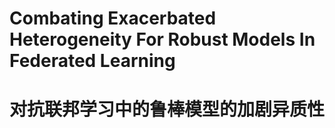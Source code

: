# Combating Exacerbated Heterogeneity For Robust Models In Federated Learning  
# 对抗联邦学习中的鲁棒模型的加剧异质性   
